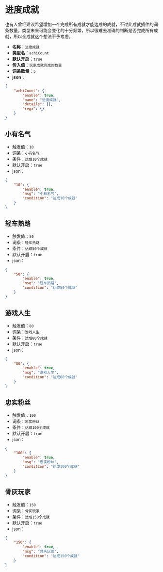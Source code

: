 # 进度成就

也有人曾经建议希望增加一个完成所有成就才能达成的成就，不过此成就插件的词条数量，类型未来可能会变化的十分频繁，所以很难去准确的判断是否完成所有成就，所以全成就这个想法不予考虑。

- **名称**：`进度成就`
- **类型名**：`achiCount`
- **默认开启**：`true`
- **传入值**：`玩家成就完成的数量`
- **词条数量**：`5`
- **json**：

```json
{
	"achiCount": {
		"enable": true,
		"name": "进度成就",
		"details": {},
		"regx": {}
	}
}
```




## 小有名气

- 触发值：`10`
- 词条：`小有名气`
- 条件：`达成10个成就`
- 默认开启：`true`
- json：

```json
{
	"10": {
		"enable": true,
		"msg": "小有名气",
		"condition": "达成10个成就"
	}
}
```


## 轻车熟路

- 触发值：`50`
- 词条：`轻车熟路`
- 条件：`达成50个成就`
- 默认开启：`true`
- json：

```json
{
	"50": {
		"enable": true,
		"msg": "轻车熟路",
		"condition": "达成50个成就"
	}
}
```


## 游戏人生

- 触发值：`80`
- 词条：`游戏人生`
- 条件：`达成80个成就`
- 默认开启：`true`
- json：

```json
{
	"80": {
		"enable": true,
		"msg": "游戏人生",
		"condition": "达成80个成就"
	}
}
```


## 忠实粉丝

- 触发值：`100`
- 词条：`忠实粉丝`
- 条件：`达成100个成就`
- 默认开启：`true`
- json：

```json
{
	"100": {
		"enable": true,
		"msg": "忠实粉丝",
		"condition": "达成100个成就"
	}
}
```


## 骨灰玩家

- 触发值：`150`
- 词条：`骨灰玩家`
- 条件：`达成150个成就`
- 默认开启：`true`
- json：

```json
{
	"150": {
		"enable": true,
		"msg": "骨灰玩家",
		"condition": "达成150个成就"
	}
}
```

